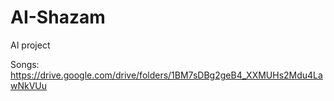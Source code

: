 # AI-Shazam
AI project


Songs: https://drive.google.com/drive/folders/1BM7sDBg2geB4_XXMUHs2Mdu4LawNkVUu
